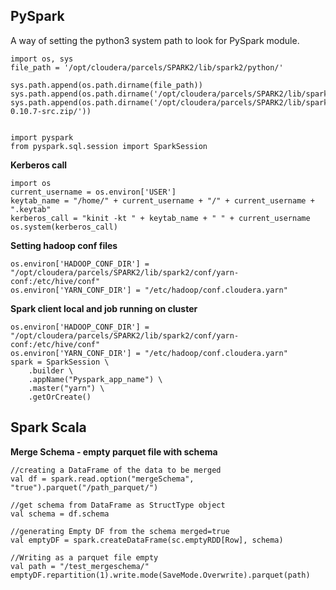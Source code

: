## PySpark

A way of setting the python3 system path to look for PySpark module.

```
import os, sys
file_path = '/opt/cloudera/parcels/SPARK2/lib/spark2/python/'

sys.path.append(os.path.dirname(file_path))
sys.path.append(os.path.dirname('/opt/cloudera/parcels/SPARK2/lib/spark2/python/lib/')) sys.path.append(os.path.dirname('/opt/cloudera/parcels/SPARK2/lib/spark2/python/lib/py4j-0.10.7-src.zip/'))


import pyspark 
from pyspark.sql.session import SparkSession
```

**Kerberos call**
```
import os
current_username = os.environ['USER']
keytab_name = "/home/" + current_username + "/" + current_username + ".keytab"
kerberos_call = "kinit -kt " + keytab_name + " " + current_username
os.system(kerberos_call)
```

**Setting hadoop conf files**
```
os.environ['HADOOP_CONF_DIR'] = "/opt/cloudera/parcels/SPARK2/lib/spark2/conf/yarn-conf:/etc/hive/conf"
os.environ['YARN_CONF_DIR'] = "/etc/hadoop/conf.cloudera.yarn"
```

**Spark client local and job running on cluster**
```
os.environ['HADOOP_CONF_DIR'] = "/opt/cloudera/parcels/SPARK2/lib/spark2/conf/yarn-conf:/etc/hive/conf"
os.environ['YARN_CONF_DIR'] = "/etc/hadoop/conf.cloudera.yarn"
spark = SparkSession \
    .builder \
    .appName("Pyspark_app_name") \
    .master("yarn") \
    .getOrCreate()
```

## Spark Scala

**Merge Schema - empty parquet file with schema**

```
//creating a DataFrame of the data to be merged
val df = spark.read.option("mergeSchema", "true").parquet("/path_parquet/")

//get schema from DataFrame as StructType object
val schema = df.schema

//generating Empty DF from the schema merged=true
val emptyDF = spark.createDataFrame(sc.emptyRDD[Row], schema)

//Writing as a parquet file empty 
val path = "/test_mergeschema/"
emptyDF.repartition(1).write.mode(SaveMode.Overwrite).parquet(path)
```
